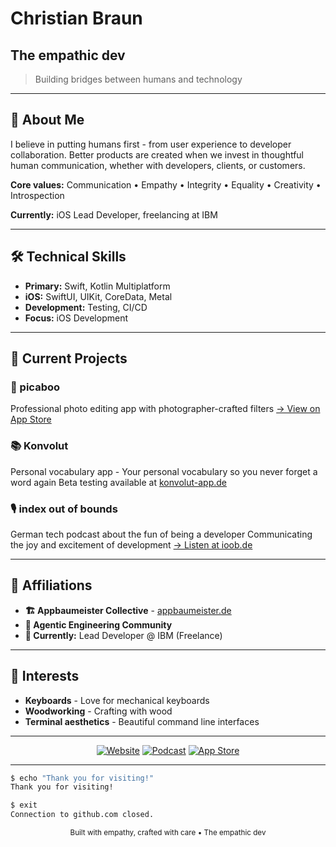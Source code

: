 # Christian Braun
## The empathic dev

> Building bridges between humans and technology

---

## 👋 About Me

I believe in putting humans first - from user experience to developer collaboration. Better products are created when we invest in thoughtful human communication, whether with developers, clients, or customers.

**Core values:** Communication • Empathy • Integrity • Equality • Creativity • Introspection

**Currently:** iOS Lead Developer, freelancing at IBM

---

## 🛠 Technical Skills

- **Primary:** Swift, Kotlin Multiplatform
- **iOS:** SwiftUI, UIKit, CoreData, Metal
- **Development:** Testing, CI/CD
- **Focus:** iOS Development

---

## 🚀 Current Projects

### 📱 picaboo
Professional photo editing app with photographer-crafted filters
[→ View on App Store](https://apps.apple.com/de/app/picaboo-fotografen-filter/id1518004700)

### 📚 Konvolut
Personal vocabulary app - Your personal vocabulary so you never forget a word again
Beta testing available at [konvolut-app.de](https://konvolut-app.de)

### 🎙️ index out of bounds
German tech podcast about the fun of being a developer
Communicating the joy and excitement of development
[→ Listen at ioob.de](https://www.ioob.de)

---

## 🤝 Affiliations

- **🏗️ Appbaumeister Collective** - [appbaumeister.de](https://www.appbaumeister.de/)
- **🤖 Agentic Engineering Community**
- **💼 Currently:** Lead Developer @ IBM (Freelance)

---

## 🎯 Interests

- **Keyboards** - Love for mechanical keyboards
- **Woodworking** - Crafting with wood
- **Terminal aesthetics** - Beautiful command line interfaces

---

<div align="center">

[![Website](https://img.shields.io/badge/Website-theempathicdev.de-FF6B6B?style=for-the-badge&logo=safari)](https://theempathicdev.de)
[![Podcast](https://img.shields.io/badge/Podcast-index_out_of_bounds-4ECDC4?style=for-the-badge&logo=spotify)](https://www.ioob.de)
[![App Store](https://img.shields.io/badge/App_Store-picaboo-000000?style=for-the-badge&logo=app-store)](https://apps.apple.com/de/app/picaboo-fotografen-filter/id1518004700)

</div>

---

```bash
$ echo "Thank you for visiting!"
Thank you for visiting!

$ exit
Connection to github.com closed.
```

<div align="center">
  <sub>Built with empathy, crafted with care • The empathic dev</sub>
</div>
